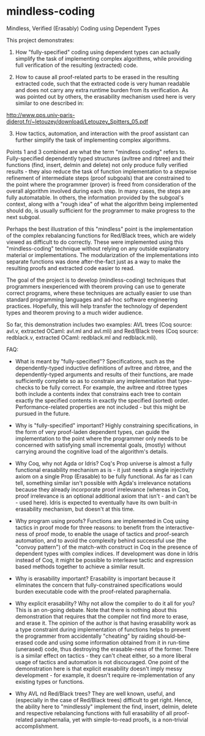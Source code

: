 
mindless-coding
===============

Mindless, Verified (Erasably) Coding using Dependent Types

This project demonstrates:

1. How "fully-specified" coding using dependent types can actually
simplify the task of implementing complex algorithms, while providing
full verification of the resulting (extracted) code.

2. How to cause all proof-related parts to be erased in the resulting
extracted code, such that the extracted code is very human readable
and does not carry any extra runtime burden from its verification.  As
was pointed out by others, the erasability mechanism used here is very
similar to one described in:

http://www.pps.univ-paris-diderot.fr/~letouzey/download/Letouzey_Spitters_05.pdf

3. How tactics, automation, and interaction with the proof assistant
can further simplify the task of implementing complex algorithms.

Points 1 and 3 combined are what the term "mindless coding" refers to.
Fully-specified dependently typed structures (avltree and rbtree) and
their functions (find, insert, delmin and delete) not only produce
fully verified results - they also reduce the task of function
implementation to a stepwise refinement of intermediate steps (proof
subgoals) that are constrained to the point where the programmer
(prover) is freed from consideration of the overall algorithm involved
during each step.  In many cases, the steps are fully automatable.  In
others, the information provided by the subgoal's context, along with
a "rough idea" of what the algorithm being implemented should do, is
usually sufficient for the programmer to make progress to the next
subgoal.

Perhaps the best illustration of this "mindless" point is the
implementation of the complex rebalancing functions for Red/Black
trees, which are widely viewed as difficult to do correctly.  These
were implemented using this "mindless-coding" technique without
relying on any outside explanatory material or implementations.  The
modularization of the implementations into separate functions was done
after-the-fact just as a way to make the resulting proofs and
extracted code easier to read.

The goal of the project is to develop (mindless-coding) techniques
that programmers inexperienced with theorem proving can use to
generate correct programs, where these techniques are actually easier
to use than standard programming languages and ad-hoc software
engineering practices.  Hopefully, this will help transfer the
technology of dependent types and theorem proving to a much wider
audience.

So far, this demonstration includes two examples: AVL trees (Coq
source: avl.v, extracted OCaml: avl.ml and avl.mli) and Red/Black
trees (Coq source: redblack.v, extracted OCaml: redblack.ml and
redblack.mli).

FAQ:

- What is meant by "fully-specified"?  Specifications, such as the
  dependently-typed inductive definitions of avltree and rbtree, and
  the dependently-typed arguments and results of their functions, are
  made sufficiently complete so as to constrain any implementation
  that type-checks to be fully correct.  For example, the avltree and
  rbtree types both include a contents index that constrains each tree
  to contain exactly the specified contents in exactly the specified
  (sorted) order.  Performance-related properties are not included -
  but this might be pursued in the future.

- Why is "fully-specified" important?  Highly constraining
  specifications, in the form of very proof-laden dependent types, can
  guide the implementation to the point where the programmer only
  needs to be concerned with satisfying small incremental goals,
  (mostly) without carrying around the cognitive load of the
  algorithm's details.

- Why Coq, why not Agda or Idris?  Coq's Prop universe is almost a
  fully functional erasability mechanism as is - it just needs a
  single injectivity axiom on a single Prop (Erasable) to be fully
  functional.  As far as I can tell, something similar isn't possible
  with Agda's irrelevance notations because they already incorporate
  proof irrelevance (whereas in Coq, proof irrelevance is an optional
  additional axiom that isn't - and can't be - used here).  Idris is
  expected to eventually have its own built-in erasability mechanism,
  but doesn't at this time.

- Why program using proofs?  Functions are implemented in Coq using
  tactics in proof mode for three reasons: to benefit from the
  interactive-ness of proof mode, to enable the usage of tactics and
  proof-search automation, and to avoid the complexity behind
  successful use (the "convoy pattern") of the match-with construct in
  Coq in the presence of dependent types with complex indices.  If
  development was done in Idris instead of Coq, it might be possible
  to interleave tactic and expression based methods together to
  achieve a similar result.

- Why is erasability important?  Erasability is important because it
  eliminates the concern that fully-constrained specifications would
  burden executable code with the proof-related paraphernalia.

- Why explicit erasability?  Why not allow the compiler to do it all
  for you?  This is an on-going debate.  Note that there is nothing
  about this demonstration that requires that the compiler not find
  more to erase, and erase it.  The opinion of the author is that
  having erasability work as a type constraint during implementation
  of functions helps to prevent the programmer from accidentally
  "cheating" by raiding should-be-erased code and using some
  information obtained from it in run-time (unerased) code, thus
  destroying the erasable-ness of the former.  There is a similar
  effect on tactics - they can't cheat either, so a more liberal usage
  of tactics and automation is not discouraged.  One point of the
  demonstration here is that explicit erasability doesn't imply messy
  development - for example, it doesn't require re-implementation of
  any existing types or functions.

- Why AVL nd Red/Black trees?  They are well known, useful, and
  (especially in the case of Red/Black trees) difficult to get right.
  Hence, the ability here to "mindlessly" implement the find, insert,
  delmin, delete and respective rebalancing functions with full
  erasability of all proof-related paraphernalia, yet with
  simple-to-read proofs, is a non-trivial accomplishment.
